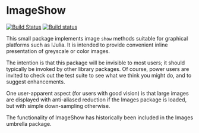 # ImageShow

[![Build Status](https://travis-ci.org/JuliaImages/ImageShow.jl.svg?branch=master)](https://travis-ci.org/JuliaImages/ImageShow.jl)
[![Build status](https://ci.appveyor.com/api/projects/status/ar80h3mpsnl97wf7?svg=true)](https://ci.appveyor.com/project/RalphAS/imageshow-jl)

This small package implements image `show` methods suitable for
graphical platforms such as IJulia. It is intended to provide convenient
inline presentation of greyscale or color images.

The intention is that this package will be invisible to most users; it
should typically be invoked by other library packages. Of course, power users
are invited to check out the test suite to see what we think you might do,
and to suggest enhancements.

One user-apparent aspect (for users with good vision) is that large images
are displayed with anti-aliased reduction if
the Images package is loaded, but with simple down-sampling otherwise.

The functionality of ImageShow has historically been included in the
Images umbrella package.

